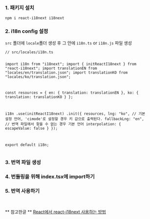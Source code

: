 <h3 id="1-패키지-설치">1. 패키지 설치</h3>
<pre><code class="language-bash">npm i react-i18next i18next</code></pre>
<h3 id="2-i18n-config-설정">2. i18n config 설정</h3>
<p><code>src</code> 폴더에 <code>locale</code>폴더 생성 후 그 안에 <code>i18n.ts</code> or <code>i18n.js</code> 파일 생성</p>
<pre><code class="language-typescript">// src/locales/i18n.ts

import i18n from &quot;i18next&quot;;
import { initReactI18next } from &quot;react-i18next&quot;;
import translationEN from &quot;locales/en/translation.json&quot;;
import translationKO from &quot;locales/ko/translation.json&quot;;

const resources = {
  en: {
    translation: translationEN
  },
  ko: {
    translation: translationKO
  }
};

i18n
  .use(initReactI18next)
  .init({
    resources,
    lng: &quot;ko&quot;, // 기본 설정 언어, 'cimode'로 설정할 경우 키 값으로 출력된다.
    fallbackLng: &quot;en&quot;, // 번역 파일에서 찾을 수 없는 경우 기본 언어
    interpolation: {
      escapeValue: false
    }
  });

export default i18n;
</code></pre>
<h3 id="3-번역-파일-생성">3. 번역 파일 생성</h3>
<h3 id="4-번들링을-위해-indextsx에-import하기">4. 번들링을 위해 index.tsx에 import하기</h3>
<h3 id="5-번역-사용하기">5. 번역 사용하기</h3>
<br />

<p>** 참고한글 **
<a href="https://babycoder05.tistory.com/entry/React%EC%97%90%EC%84%9C-react-i18next-%EC%82%AC%EC%9A%A9%ED%95%98%EB%8A%94-%EB%B0%A9%EB%B2%95">React에서 react-i18next 사용하는 방법</a></p>